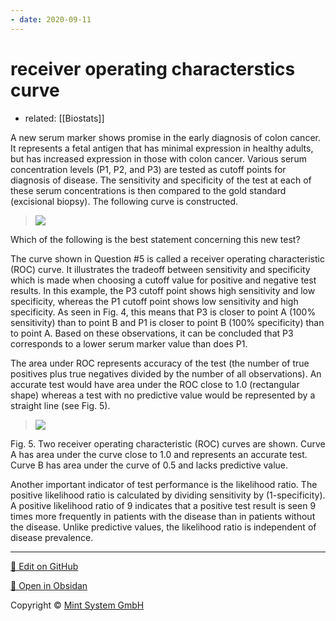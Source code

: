 ```yaml
---
- date: 2020-09-11
---
```


# receiver operating characterstics curve

- related: [[Biostats]]

A new serum marker shows promise in the early diagnosis of colon cancer.  It represents a fetal antigen that has minimal expression in healthy adults, but has increased expression in those with colon cancer.  Various serum concentration levels (P1, P2, and P3) are tested as cutoff points for diagnosis of disease.  The sensitivity and specificity of the test at each of these serum concentrations is then compared to the gold standard (excisional biopsy).  The following curve is constructed.

> ![](https://www.uworld.com/media/SR_biostat_diagnostic_testing_1.gif)

Which of the following is the best statement concerning this new test?

The curve shown in Question #5 is called a receiver operating characteristic (ROC) curve.  It illustrates the tradeoff between sensitivity and specificity which is made when choosing a cutoff value for positive and negative test results.  In this example, the P3 cutoff point shows high sensitivity and low specificity, whereas the P1 cutoff point shows low sensitivity and high specificity.  As seen in Fig. 4, this means that P3 is closer to point A (100% sensitivity) than to point B and P1 is closer to point B (100% specificity) than to point A.  Based on these observations, it can be concluded that P3 corresponds to a lower serum marker value than does P1.

The area under ROC represents accuracy of the test (the number of true positives plus true negatives divided by the number of all observations).  An accurate test would have area under the ROC close to 1.0 (rectangular shape) whereas a test with no predictive value would be represented by a straight line (see Fig. 5).

> ![](https://www.uworld.com/media/SR_biostat_diagnostic_testing_3.gif)

Fig. 5. Two receiver operating characteristic (ROC) curves are shown.  Curve A has area under the curve close to 1.0 and represents an accurate test.  Curve B has area under the curve of 0.5 and lacks predictive value.

Another important indicator of test performance is the likelihood ratio.  The positive likelihood ratio is calculated by dividing sensitivity by (1-specificity).  A positive likelihood ratio of 9 indicates that a positive test result is seen 9 times more frequently in patients with the disease than in patients without the disease.  Unlike predictive values, the likelihood ratio is independent of disease prevalence.


<hr>

[📝 Edit on GitHub](https://github.com/Mint-System/Knowledge/blob/master/receiver%20operating%20characterstics%20curve.md)

[📂 Open in Obsidan](obsidian://open?vault=Knowledge%20Mint%20System&file=receiver%20operating%20characterstics%20curve.md ':target=_self')

<footer>Copyright © <a href="https://www.mint-system.ch/">Mint System GmbH</a></footer>
